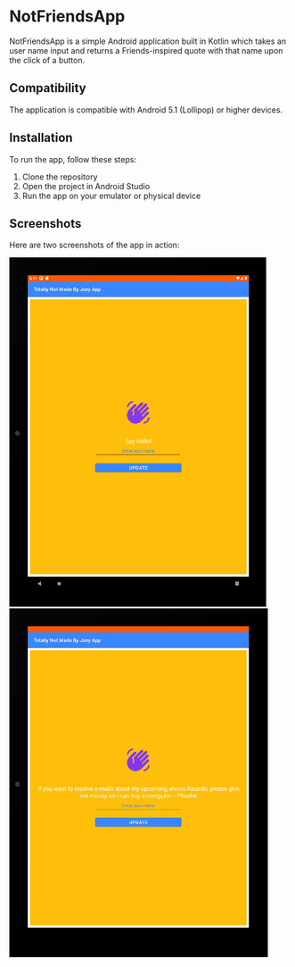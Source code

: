 # NotFriendsApp

NotFriendsApp is a simple Android application built in Kotlin which takes an user name input and returns a Friends-inspired quote with that name upon the click of a button.

## Compatibility

The application is compatible with Android 5.1 (Lollipop) or higher devices.

## Installation

To run the app, follow these steps:

1. Clone the repository
2. Open the project in Android Studio
3. Run the app on your emulator or physical device

## Screenshots

Here are two screenshots of the app in action:

![Screenshot 1](/app/src/main/res/drawable/tnmbjAPP_0.png)
![Screenshot 2](/app/src/main/res/drawable/tnmbjAPP_1.png)
